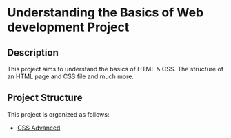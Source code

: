# Understanding the Basics of Web development Project

## Description

This project aims to understand the basics of HTML & CSS. The structure of an HTML page and CSS file and much more.

## Project Structure

This project is organized as follows:

- [CSS Advanced](./css_advanced)
